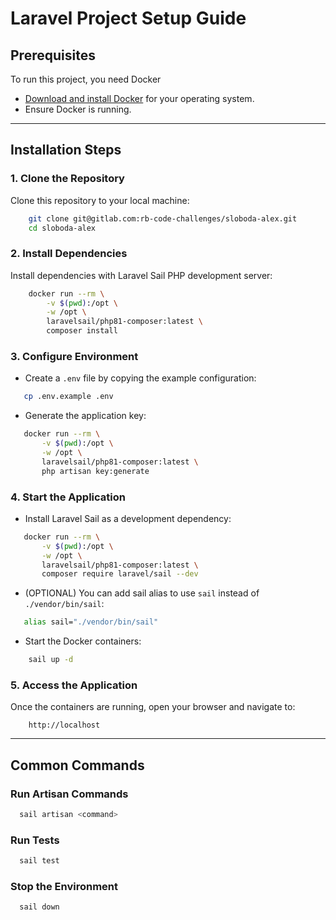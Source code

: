 # Laravel Project Setup Guide

## Prerequisites

To run this project, you need Docker
- [Download and install Docker](https://www.docker.com/) for your operating system.
- Ensure Docker is running.

---

## Installation Steps

### 1. Clone the Repository
Clone this repository to your local machine:
```bash
    git clone git@gitlab.com:rb-code-challenges/sloboda-alex.git
    cd sloboda-alex
```

### 2. Install Dependencies
Install dependencies with Laravel Sail PHP development server:

```bash
    docker run --rm \
        -v $(pwd):/opt \
        -w /opt \
        laravelsail/php81-composer:latest \
        composer install
```

### 3. Configure Environment
- Create a `.env` file by copying the example configuration:
```bash
   cp .env.example .env
```
- Generate the application key:
```bash
   docker run --rm \
       -v $(pwd):/opt \
       -w /opt \
       laravelsail/php81-composer:latest \
       php artisan key:generate
```

### 4. Start the Application
- Install Laravel Sail as a development dependency:
```bash
   docker run --rm \
       -v $(pwd):/opt \
       -w /opt \
       laravelsail/php81-composer:latest \
       composer require laravel/sail --dev
```
- (OPTIONAL) You can add sail alias to use `sail` instead of `./vendor/bin/sail`:
```bash
   alias sail="./vendor/bin/sail"
```
- Start the Docker containers:
```bash
    sail up -d
```

### 5. Access the Application
Once the containers are running, open your browser and navigate to:
```
    http://localhost
```

---

## Common Commands

### Run Artisan Commands
```bash
  sail artisan <command>
```

### Run Tests
```bash
  sail test
```

### Stop the Environment
```bash
  sail down
```
